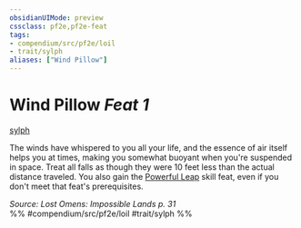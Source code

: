 ```yaml
---
obsidianUIMode: preview
cssclass: pf2e,pf2e-feat
tags:
- compendium/src/pf2e/loil
- trait/sylph
aliases: ["Wind Pillow"]
---
```

# Wind Pillow  *Feat 1*  
[sylph](rules/traits/sylph-b2.md "Sylph Ancestry & Heritage Trait")  


The winds have whispered to you all your life, and the essence of air itself helps you at times, making you somewhat buoyant when you're suspended in space. Treat all falls as though they were 10 feet less than the actual distance traveled. You also gain the [Powerful Leap](compendium/feats/powerful-leap.md) skill feat, even if you don't meet that feat's prerequisites.

*Source: Lost Omens: Impossible Lands p. 31*  
%% #compendium/src/pf2e/loil #trait/sylph %%